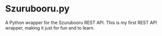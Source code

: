 # Szurubooru.py
A Python wrapper for the Szurubooru REST API.
This is my first REST API wrapper, making it just for fun and to learn.
